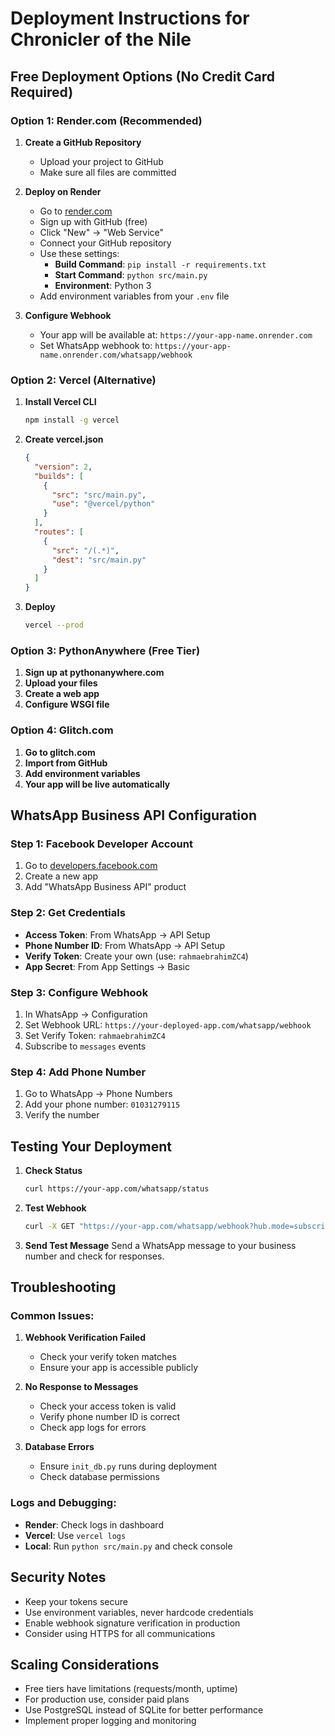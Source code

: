 # Deployment Instructions for Chronicler of the Nile

## Free Deployment Options (No Credit Card Required)

### Option 1: Render.com (Recommended)

1. **Create a GitHub Repository**
   - Upload your project to GitHub
   - Make sure all files are committed

2. **Deploy on Render**
   - Go to [render.com](https://render.com)
   - Sign up with GitHub (free)
   - Click "New" → "Web Service"
   - Connect your GitHub repository
   - Use these settings:
     - **Build Command**: `pip install -r requirements.txt`
     - **Start Command**: `python src/main.py`
     - **Environment**: Python 3
   - Add environment variables from your `.env` file

3. **Configure Webhook**
   - Your app will be available at: `https://your-app-name.onrender.com`
   - Set WhatsApp webhook to: `https://your-app-name.onrender.com/whatsapp/webhook`

### Option 2: Vercel (Alternative)

1. **Install Vercel CLI**
   ```bash
   npm install -g vercel
   ```

2. **Create vercel.json**
   ```json
   {
     "version": 2,
     "builds": [
       {
         "src": "src/main.py",
         "use": "@vercel/python"
       }
     ],
     "routes": [
       {
         "src": "/(.*)",
         "dest": "src/main.py"
       }
     ]
   }
   ```

3. **Deploy**
   ```bash
   vercel --prod
   ```

### Option 3: PythonAnywhere (Free Tier)

1. **Sign up at pythonanywhere.com**
2. **Upload your files**
3. **Create a web app**
4. **Configure WSGI file**

### Option 4: Glitch.com

1. **Go to glitch.com**
2. **Import from GitHub**
3. **Add environment variables**
4. **Your app will be live automatically**

## WhatsApp Business API Configuration

### Step 1: Facebook Developer Account
1. Go to [developers.facebook.com](https://developers.facebook.com)
2. Create a new app
3. Add "WhatsApp Business API" product

### Step 2: Get Credentials
- **Access Token**: From WhatsApp → API Setup
- **Phone Number ID**: From WhatsApp → API Setup  
- **Verify Token**: Create your own (use: `rahmaebrahimZC4`)
- **App Secret**: From App Settings → Basic

### Step 3: Configure Webhook
1. In WhatsApp → Configuration
2. Set Webhook URL: `https://your-deployed-app.com/whatsapp/webhook`
3. Set Verify Token: `rahmaebrahimZC4`
4. Subscribe to `messages` events

### Step 4: Add Phone Number
1. Go to WhatsApp → Phone Numbers
2. Add your phone number: `01031279115`
3. Verify the number

## Testing Your Deployment

1. **Check Status**
   ```bash
   curl https://your-app.com/whatsapp/status
   ```

2. **Test Webhook**
   ```bash
   curl -X GET "https://your-app.com/whatsapp/webhook?hub.mode=subscribe&hub.challenge=test&hub.verify_token=rahmaebrahimZC4"
   ```

3. **Send Test Message**
   Send a WhatsApp message to your business number and check for responses.

## Troubleshooting

### Common Issues:

1. **Webhook Verification Failed**
   - Check your verify token matches
   - Ensure your app is accessible publicly

2. **No Response to Messages**
   - Check your access token is valid
   - Verify phone number ID is correct
   - Check app logs for errors

3. **Database Errors**
   - Ensure `init_db.py` runs during deployment
   - Check database permissions

### Logs and Debugging:

- **Render**: Check logs in dashboard
- **Vercel**: Use `vercel logs`
- **Local**: Run `python src/main.py` and check console

## Security Notes

- Keep your tokens secure
- Use environment variables, never hardcode credentials
- Enable webhook signature verification in production
- Consider using HTTPS for all communications

## Scaling Considerations

- Free tiers have limitations (requests/month, uptime)
- For production use, consider paid plans
- Use PostgreSQL instead of SQLite for better performance
- Implement proper logging and monitoring

